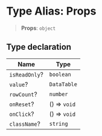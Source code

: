 # Type Alias: Props

> **Props**: `object`

## Type declaration

| Name | Type |
| ------ | ------ |
| <a id="isreadonly"></a> `isReadOnly`? | `boolean` |
| <a id="value"></a> `value`? | `DataTable` |
| <a id="rowcount"></a> `rowCount`? | `number` |
| <a id="onreset"></a> `onReset`? | () => `void` |
| <a id="onclick"></a> `onClick`? | () => `void` |
| <a id="classname"></a> `className`? | `string` |
